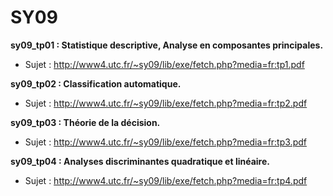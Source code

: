 SY09
====

**sy09_tp01 : Statistique descriptive, Analyse en composantes principales.**
* Sujet : http://www4.utc.fr/~sy09/lib/exe/fetch.php?media=fr:tp1.pdf

**sy09_tp02 : Classification automatique.**
* Sujet : http://www4.utc.fr/~sy09/lib/exe/fetch.php?media=fr:tp2.pdf

**sy09_tp03 : Théorie de la décision.**
* Sujet : http://www4.utc.fr/~sy09/lib/exe/fetch.php?media=fr:tp3.pdf

**sy09_tp04 : Analyses discriminantes quadratique et linéaire.**
* Sujet : http://www4.utc.fr/~sy09/lib/exe/fetch.php?media=fr:tp4.pdf

